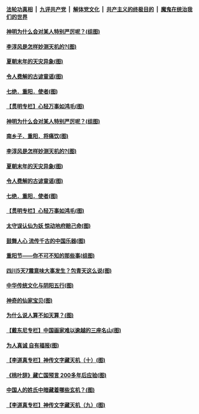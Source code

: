 

####  [法轮功真相](../../../../basic/blob/master/README.md?t=10272302) &nbsp;|&nbsp; [九评共产党](../../../../9ping.md/blob/master/README.md?t=10272302) &nbsp;|&nbsp; [解体党文化](../../../../jtdwh.md/blob/master/README.md?t=10272302)  &nbsp;|&nbsp; [共产主义的终极目的](../../../../gczydzjmd.md/blob/master/README.md?t=10272302) &nbsp;|&nbsp; [魔鬼在统治我们的世界](../../../../mgztzwmdsj.md/blob/master/README.md?t=10272302) 

#### [神明为什么会对某人特别严厉呢？(组图)](../pages/p7/911140.md?t=10272302) 

#### [李淳风是怎样妙测天机的?(图)](../pages/p7/950522.md?t=10272302) 

#### [夏朝末年的天灾异象(图)](../pages/p7/950476.md?t=10272302) 

#### [令人费解的古谚童谣(图)](../pages/p7/950264.md?t=10272302) 

#### [七绝．重阳．使者(图)](../pages/p7/950352.md?t=10272302) 

#### [【贯明专栏】心轻万事如鸿毛(图)](../pages/p7/950037.md?t=10272302) 

#### [神明为什么会对某人特别严厉呢？(组图)](../pages/p7/911140.md?t=10272302) 

#### [南乡子．重阳．将痛饮(图)](../pages/p7/950353.md?t=10272302) 

#### [李淳风是怎样妙测天机的?(图)](../pages/p7/950522.md?t=10272302) 

#### [夏朝末年的天灾异象(图)](../pages/p7/950476.md?t=10272302) 

#### [令人费解的古谚童谣(图)](../pages/p7/950264.md?t=10272302) 

#### [七绝．重阳．使者(图)](../pages/p7/950352.md?t=10272302) 

#### [【贯明专栏】心轻万事如鸿毛(图)](../pages/p7/950037.md?t=10272302) 

#### [太守误认仙为妖 惊动地府赔己命(图)](../pages/p7/950321.md?t=10272302) 

#### [鼓舞人心 流传千古的中国乐器(图)](../pages/p7/950246.md?t=10272302) 

#### [重阳节——你不可不知的那些事(组图)](../pages/p7/950231.md?t=10272302) 

#### [四川5天7震意味大事发生？包青天这么说(图)](../pages/p7/950102.md?t=10272302) 

#### [中华传统文化与阴阳五行(图)](../pages/p7/949705.md?t=10272302) 

#### [神奇的仙家宝贝(图)](../pages/p7/950256.md?t=10272302) 

#### [为什么说人算不如天算？(图)](../pages/p7/949922.md?t=10272302) 

#### [【戴东尼专栏】中国画家难以逾越的三座名山(图)](../pages/p7/942075.md?t=10272302) 

#### [为人真诚 自有福报(图)](../pages/p7/949530.md?t=10272302) 

#### [【李道真专栏】神传文字藏天机（十）(图)](../pages/p7/949641.md?t=10272302) 

#### [《桃叶辞》藏亡国预言 200多年后应验(图)](../pages/p7/950045.md?t=10272302) 

#### [中国人的姓氏中暗藏着哪些玄机？(图)](../pages/p7/950036.md?t=10272302) 

#### [【李道真专栏】神传文字藏天机（九）(图)](../pages/p7/949640.md?t=10272302) 

